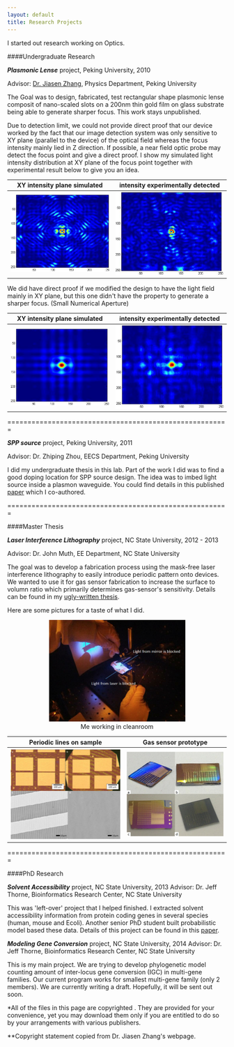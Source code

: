 ```yaml
---
layout: default
title: Research Projects
---
```


I started out research working on Optics.

####Undergraduate Research

**_Plasmonic Lense_** project, Peking University, 2010

Advisor: [Dr. Jiasen Zhang](http://www.phy.pku.edu.cn/~zhangjs/index.html), Physics Department, Peking University

The Goal was to design, fabricated, test rectangular shape plasmonic lense composit of nano-scaled slots on a 200nm thin gold film on glass substrate being able to generate sharper focus. This work stays unpublished. 

Due to detection limit, we could not provide direct proof that our device worked by the fact that our image detection system was only sensitive to XY plane (parallel to the device) of the optical field whereas the focus intensity mainly lied in Z direction. If possible, a near field optic probe may detect the focus point and give a direct proof. I show my simulated light intensity distribution at XY plane of the focus point together with experimental result below to give you an idea.

XY intensity plane simulated | intensity experimentally detected
:---------------------------:|:---------------------------------:
![Simulated intensity field XY plane Big NA](https://github.com/xiang-ji-ncsu/xiang-ji-ncsu.github.io/raw/27914ae129b83c237d03d68fec002646d1163f69/images/BigNASimulatedXYPlane.png) | ![Experimental detected intensity field](https://github.com/xiang-ji-ncsu/xiang-ji-ncsu.github.io/raw/27914ae129b83c237d03d68fec002646d1163f69/images/BigNADetectedXYPlane.png)

We did have direct proof if we modified the design to have the light field mainly in XY plane, but this one didn't have the property to generate a sharper focus. (Small Numerical Aperture)

XY intensity plane simulated | intensity experimentally detected
:---------------------------:|:---------------------------------:
![Simulated intensity field XY plane Small NA](https://github.com/xiang-ji-ncsu/xiang-ji-ncsu.github.io/raw/27914ae129b83c237d03d68fec002646d1163f69/images/SmallNASimulated.png) | ![Detected intensity field XY plane Small NA](https://github.com/xiang-ji-ncsu/xiang-ji-ncsu.github.io/raw/27914ae129b83c237d03d68fec002646d1163f69/images/SmallNADetected.png)

=======================================================

**_SPP source_** project, Peking University, 2011

Advisor: Dr. Zhiping Zhou, EECS Department, Peking University

I did my undergraduate thesis in this lab. Part of the work I did was to find a good doping location for SPP source design. The idea was to imbed light source inside a plasmon waveguide. You could find details in this published [paper](https://github.com/xiang-ji-ncsu/xiang-ji-ncsu.github.io/raw/27914ae129b83c237d03d68fec002646d1163f69/Publication/Effect%20of%20dipole%20location%20on%20profile%20properties%20of%20symmetric%20surface%20plasmon%20polariton%20mode%20in%20Au-Al2O3-Au%20waveguide.pdf) which I co-authored.

=======================================================


####Master Thesis


**_Laser Interference Lithography_** project, NC State University, 2012 - 2013

Advisor: Dr. John Muth, EE Department, NC State University

The goal was to develop a fabrication process using the mask-free laser interference lithography to easily introduce periodic pattern onto devices. We wanted to use it for gas sensor fabrication to increase the surface to volumn ratio which primarily determines gas-sensor's sensitivity. Details can be found in my [ugly-written thesis](https://github.com/xiang-ji-ncsu/xiang-ji-ncsu.github.io/raw/27914ae129b83c237d03d68fec002646d1163f69/Publication/Laser%20Interference%20Lithography%20for%20Fabrication%20of%20Gas%20Sensors.pdf).

Here are some pictures for a taste of what I did. 
<div style="text-align:center"><img src ="https://github.com/xiang-ji-ncsu/xiang-ji-ncsu.github.io/raw/master/images/Work%20in%20cleanroom.png" /><figcaption>Me working in cleanroom</figcaption></div>

Periodic lines on sample |  Gas sensor prototype
:---------------------------:|:---------------------------------:
![Periodic lines on sample](https://github.com/xiang-ji-ncsu/xiang-ji-ncsu.github.io/raw/master/images/Periodic%20Lines.png) |![Gas sensor prototype](https://github.com/xiang-ji-ncsu/xiang-ji-ncsu.github.io/raw/master/images/Gas%20sensor%20prototype.png)

=======================================================


####PhD Research

**_Solvent Accessibility_** project, NC State University, 2013
Advisor: Dr. Jeff Thorne, Bioinformatics Research Center, NC State University

This was 'left-over' project that I helped finished. I extracted solvent accessibility information from protein coding genes in several species (human, mouse and Ecoli). Another senior PhD student built probabilistic model based these data. Details of this project can be found in this [paper](https://github.com/xiang-ji-ncsu/xiang-ji-ncsu.github.io/raw/master/Publication/Roles%20of%20Solvent%20Accessibility%20and%20Gene%20Expression%20in%20Modeling%20Protein%20Sequence%20Evolution.pdf).

**_Modeling Gene Conversion_** project, NC State University, 2014
Advisor: Dr. Jeff Thorne, Bioinformatics Research Center, NC State University

This is my main project. We are trying to develop phylogenetic model counting amount of inter-locus gene conversion (IGC) in multi-gene families. Our current program works for smallest multi-gene family (only 2 members). We are currently writing a draft. Hopefully, it will be sent out soon.



*All of the files in this page are copyrighted . They are provided for your convenience, yet you may download them only if you are entitled to do so by your arrangements with various publishers.

**Copyright statement copied from Dr. Jiasen Zhang's webpage.

